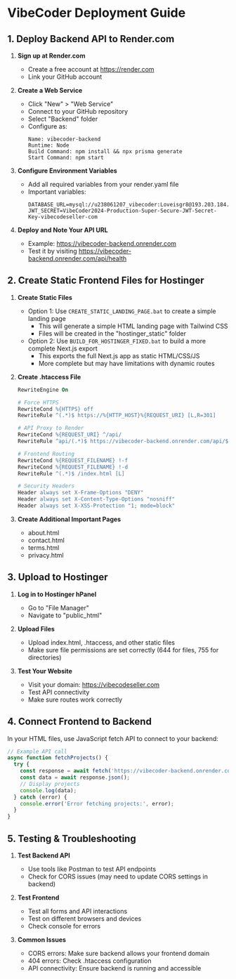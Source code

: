 # VibeCoder Deployment Guide

## 1. Deploy Backend API to Render.com

1. **Sign up at Render.com**
   - Create a free account at https://render.com
   - Link your GitHub account

2. **Create a Web Service**
   - Click "New" > "Web Service"
   - Connect to your GitHub repository
   - Select "Backend" folder
   - Configure as:
     ```
     Name: vibecoder-backend
     Runtime: Node
     Build Command: npm install && npx prisma generate
     Start Command: npm start
     ```

3. **Configure Environment Variables**
   - Add all required variables from your render.yaml file
   - Important variables:
     ```
     DATABASE_URL=mysql://u238061207_vibecoder:Loveisgr8@193.203.184.212:3306/u238061207_vibecodeseller
     JWT_SECRET=VibeCoder2024-Production-Super-Secure-JWT-Secret-Key-vibecodeseller-com
     ```

4. **Deploy and Note Your API URL**
   - Example: https://vibecoder-backend.onrender.com
   - Test it by visiting https://vibecoder-backend.onrender.com/api/health

## 2. Create Static Frontend Files for Hostinger

1. **Create Static Files**
   - Option 1: Use `CREATE_STATIC_LANDING_PAGE.bat` to create a simple landing page
     - This will generate a simple HTML landing page with Tailwind CSS
     - Files will be created in the "hostinger_static" folder
   - Option 2: Use `BUILD_FOR_HOSTINGER_FIXED.bat` to build a more complete Next.js export
     - This exports the full Next.js app as static HTML/CSS/JS
     - More complete but may have limitations with dynamic routes

2. **Create .htaccess File**
   ```apache
   RewriteEngine On
   
   # Force HTTPS
   RewriteCond %{HTTPS} off
   RewriteRule ^(.*)$ https://%{HTTP_HOST}%{REQUEST_URI} [L,R=301]
   
   # API Proxy to Render
   RewriteCond %{REQUEST_URI} ^/api/
   RewriteRule ^api/(.*)$ https://vibecoder-backend.onrender.com/api/$1 [P,L]
   
   # Frontend Routing
   RewriteCond %{REQUEST_FILENAME} !-f
   RewriteCond %{REQUEST_FILENAME} !-d
   RewriteRule ^(.*)$ /index.html [L]
   
   # Security Headers
   Header always set X-Frame-Options "DENY"
   Header always set X-Content-Type-Options "nosniff"
   Header always set X-XSS-Protection "1; mode=block"
   ```

3. **Create Additional Important Pages**
   - about.html
   - contact.html
   - terms.html
   - privacy.html

## 3. Upload to Hostinger

1. **Log in to Hostinger hPanel**
   - Go to "File Manager"
   - Navigate to "public_html"

2. **Upload Files**
   - Upload index.html, .htaccess, and other static files
   - Make sure file permissions are set correctly (644 for files, 755 for directories)

3. **Test Your Website**
   - Visit your domain: https://vibecodeseller.com
   - Test API connectivity
   - Make sure routes work correctly

## 4. Connect Frontend to Backend

In your HTML files, use JavaScript fetch API to connect to your backend:

```javascript
// Example API call
async function fetchProjects() {
  try {
    const response = await fetch('https://vibecoder-backend.onrender.com/api/projects');
    const data = await response.json();
    // Display projects
    console.log(data);
  } catch (error) {
    console.error('Error fetching projects:', error);
  }
}
```

## 5. Testing & Troubleshooting

1. **Test Backend API**
   - Use tools like Postman to test API endpoints
   - Check for CORS issues (may need to update CORS settings in backend)

2. **Test Frontend**
   - Test all forms and API interactions
   - Test on different browsers and devices
   - Check console for errors

3. **Common Issues**
   - CORS errors: Make sure backend allows your frontend domain
   - 404 errors: Check .htaccess configuration
   - API connectivity: Ensure backend is running and accessible
